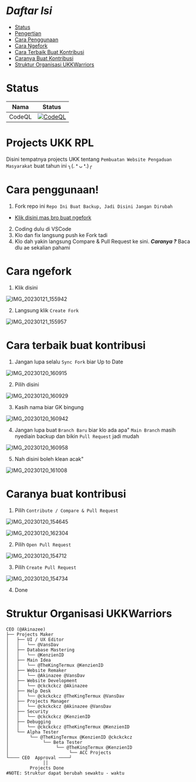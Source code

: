 # *Daftar Isi*
- [Status](https://github.com/UKKWariors/Website-Pengaduan-Masyarakat/blob/main/README.md#status)
- [Pengertian](https://github.com/UKKWariors/Website-Pengaduan-Masyarakat/blob/main/README.md#projects-ukk-rpl)
- [Cara Penggunaan](https://github.com/UKKWariors/Website-Pengaduan-Masyarakat/blob/main/README.md#cara-penggunaan)
- [Cara Ngefork](https://github.com/UKKWariors/Website-Pengaduan-Masyarakat/blob/main/README.md#cara-ngefork)
- [Cara Terbaik Buat Kontribusi](https://github.com/UKKWariors/Website-Pengaduan-Masyarakat/blob/main/README.md#cara-terbaik-buat-kontribusi)
- [Caranya Buat Kontribusi](https://github.com/UKKWariors/Website-Pengaduan-Masyarakat/blob/main/README.md#caranya-buat-kontribusi)
- [Struktur Organisasi UKKWarriors](https://github.com/UKKWariors/Website-Pengaduan-Masyarakat/blob/main/README.md#struktur-organisasi-ukkwarriors)

# Status
| Nama | Status |
| --- | --- |
| CodeQL | [![CodeQL](https://github.com/UKKWariors/Website-Pengaduan-Masyarakat/actions/workflows/codeql.yml/badge.svg)](https://github.com/UKKWariors/Website-Pengaduan-Masyarakat/actions/workflows/codeql.yml) |

# Projects UKK RPL
Disini tempatnya projects UKK tentang `Pembuatan Website Pengaduan Masyarakat` buat tahun ini ╮⁠(⁠.⁠ ⁠❛⁠ ⁠ᴗ⁠ ⁠❛⁠.⁠)⁠╭

# Cara penggunaan!
1. Fork repo ini `Repo Ini Buat Backup, Jadi Disini Jangan Dirubah`
- [Klik disini mas bro buat ngefork](https://github.com/UKKWariors/Website-Pengaduan-Masyarakat/fork)
2. Coding dulu di VSCode
3. Klo dan fix langsung push ke Fork tadi
4. Klo dah yakin langsung Compare & Pull Request ke sini. ***Caranya ?*** Baca dlu ae sekalian pahami 

# Cara ngefork
1. Klik disini

![IMG_20230121_155942](https://user-images.githubusercontent.com/50316075/213859977-adf7bc4a-db62-4a01-943d-6e5bd41dcc19.jpg)

2. Langsung klik `Create Fork`

![IMG_20230121_155957](https://user-images.githubusercontent.com/50316075/213859971-46b7bb88-9aab-4680-a896-a16c4d060e9f.jpg)


# Cara terbaik buat kontribusi
1. Jangan lupa selalu `Sync Fork` biar Up to Date

![IMG_20230120_160915](https://user-images.githubusercontent.com/50316075/213658075-0bcf28d9-8a31-4a97-bfdb-4d67b2ca9855.jpg)

2. Pilih disini

![IMG_20230120_160929](https://user-images.githubusercontent.com/50316075/213658087-eca8d5e0-8375-4b5d-8f9c-7025f3aa950c.jpg)

3. Kasih nama biar GK bingung

![IMG_20230120_160942](https://user-images.githubusercontent.com/50316075/213658097-e468cc3c-dad6-46d7-9ca8-1620cfdd90bf.jpg)

4. Jangan lupa buat `Branch Baru` biar klo ada apa" `Main Branch` masih nyediain backup dan bikin `Pull Request` jadi mudah

![IMG_20230120_160958](https://user-images.githubusercontent.com/50316075/213658102-64f4581f-0b90-42e8-a612-3078e389f208.jpg)

5. Nah disini boleh klean acak"

![IMG_20230120_161008](https://user-images.githubusercontent.com/50316075/213658107-4b778e5a-b97d-4cdc-93bd-48384cfa618a.jpg)


# Caranya buat kontribusi 
1. Pilih `Contribute / Compare & Pull Request`

![IMG_20230120_154645](https://user-images.githubusercontent.com/50316075/213654461-aed01793-d706-4b8e-9f67-c39551d2355a.jpg)

![IMG_20230120_162304](https://user-images.githubusercontent.com/50316075/213660483-8863fd56-2980-4285-966d-70075d4e87f9.jpg)

2. Pilih `Open Pull Request`

![IMG_20230120_154712](https://user-images.githubusercontent.com/50316075/213654474-c825daa1-845a-4c01-aa1c-ce1eca547c87.jpg)

3. Pilih `Create Pull Request`

![IMG_20230120_154734](https://user-images.githubusercontent.com/50316075/213654481-19879235-c4db-408b-b8d9-62365623e2ce.jpg)

4. Done

# Struktur Organisasi UKKWarriors

```console
CEO (@Akinazee)
├── Projects Maker
│   ├── UI / UX Editor
│   │   └── @VansDav
│   ├── Database Mastering
│   │   └── @KenzienID
│   ├── Main Idea
│   │   └── @TheKingTermux @KenzienID
│   ├── Website Remaker
│   │   └── @Akinazee @VansDav
│   ├── Website Development 
│   │   └── @ckckckcz @Akinazee
│   ├── Help Desk
│   │   └── @ckckckcz @TheKingTermux @VansDav
│   ├── Projects Manager 
│   │   └── @ckckckcz @Akinazee @VansDav
│   ├── Security
│   │   └── @ckckckcz @KenzienID 
│   ├── Debugging
│   │   └── @ckckckcz @TheKingTermux @KenzienID
│   └── Alpha Tester 
│        └── @TheKingTermux @KenzienID @ckckckcz
│             └── Beta Tester 
│                  └── @TheKingTermux @KenzienID
│                       └── ACC Projects                           
└──── CEO  Approval ────┘
              ││
         Projects Done
#NOTE: Struktur dapat berubah sewaktu - waktu 
```
